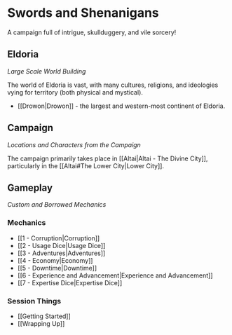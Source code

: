 # Swords and Shenanigans

A campaign full of intrigue, skullduggery, and vile sorcery!
## Eldoria

*Large Scale World Building*

The world of Eldoria is vast, with many cultures, religions, and ideologies vying for territory (both physical and mystical). 

- [[Drowon|Drowon]] - the largest and western-most continent of Eldoria.
## Campaign

*Locations and Characters from the Campaign*

The campaign primarily takes place in [[Altai|Altai - The Divine City]], particularly in the [[Altai#The Lower City|Lower City]].
## Gameplay

*Custom and Borrowed Mechanics*

### Mechanics

* [[1 - Corruption|Corruption]] 
* [[2 - Usage Dice|Usage Dice]]
* [[3 - Adventures|Adventures]]
* [[4 - Economy|Economy]]
* [[5 - Downtime|Downtime]]
* [[6 - Experience and Advancement|Experience and Advancement]]
* [[7 - Expertise Dice|Expertise Dice]]

### Session Things

- [[Getting Started]]
- [[Wrapping Up]]